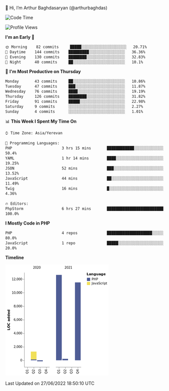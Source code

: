 👋 Hi, I’m Arthur Baghdasaryan (@arthurbaghdas)


<!--START_SECTION:waka-->
![Code Time](http://img.shields.io/badge/Code%20Time-0%20secs-blue)

![Profile Views](http://img.shields.io/badge/Profile%20Views-0-blue)

**I'm an Early 🐤** 

```text
🌞 Morning    82 commits     █████░░░░░░░░░░░░░░░░░░░░   20.71% 
🌆 Daytime    144 commits    █████████░░░░░░░░░░░░░░░░   36.36% 
🌃 Evening    130 commits    ████████░░░░░░░░░░░░░░░░░   32.83% 
🌙 Night      40 commits     ██░░░░░░░░░░░░░░░░░░░░░░░   10.1%

```
📅 **I'm Most Productive on Thursday** 

```text
Monday       43 commits     ██░░░░░░░░░░░░░░░░░░░░░░░   10.86% 
Tuesday      47 commits     ███░░░░░░░░░░░░░░░░░░░░░░   11.87% 
Wednesday    76 commits     ████░░░░░░░░░░░░░░░░░░░░░   19.19% 
Thursday     126 commits    ████████░░░░░░░░░░░░░░░░░   31.82% 
Friday       91 commits     █████░░░░░░░░░░░░░░░░░░░░   22.98% 
Saturday     9 commits      ░░░░░░░░░░░░░░░░░░░░░░░░░   2.27% 
Sunday       4 commits      ░░░░░░░░░░░░░░░░░░░░░░░░░   1.01%

```


📊 **This Week I Spent My Time On** 

```text
⌚︎ Time Zone: Asia/Yerevan

💬 Programming Languages: 
PHP                      3 hrs 15 mins       ████████████░░░░░░░░░░░░░   50.4% 
YAML                     1 hr 14 mins        ████░░░░░░░░░░░░░░░░░░░░░   19.25% 
JSON                     52 mins             ███░░░░░░░░░░░░░░░░░░░░░░   13.52% 
JavaScript               44 mins             ██░░░░░░░░░░░░░░░░░░░░░░░   11.49% 
Twig                     16 mins             █░░░░░░░░░░░░░░░░░░░░░░░░   4.36%

🔥 Editors: 
PhpStorm                 6 hrs 27 mins       █████████████████████████   100.0%

```

**I Mostly Code in PHP** 

```text
PHP                      4 repos             ████████████████████░░░░░   80.0% 
JavaScript               1 repo              █████░░░░░░░░░░░░░░░░░░░░   20.0%

```


**Timeline**

![Chart not found](https://raw.githubusercontent.com/arthurbaghdas/arthurbaghdas/main/charts/bar_graph.png) 


 Last Updated on 27/06/2022 18:50:10 UTC
<!--END_SECTION:waka-->
